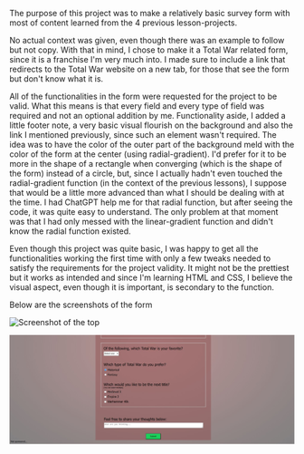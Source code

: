 The purpose of this project was to make a relatively basic survey form with most of content learned from the 4 previous lesson-projects. 

No actual context was given, even though there was an example to follow but not copy. With that in mind, I chose to make it a Total War related form, since it is a franchise I'm very much into. I made sure to include a link that redirects to the Total War website on a new tab, for those that see the form but don't know what it is.

All of the functionalities in the form were requested for the project to be valid. What this means is that every field and every type of field was required and not an optional addition by me. Functionality aside, I added a little footer note, a very basic visual flourish on the background and also the link I mentioned previously, since such an element wasn't required. The idea was to have the color of the outer part of the background meld with the color of the form at the center (using radial-gradient). I'd prefer for it to be more in the shape of a rectangle when converging (which is the shape of the form) instead of a circle, but, since I actually hadn't even touched the radial-gradient function (in the context of the previous lessons), I suppose that would be a little more advanced than what I should be dealing with at the time. I had ChatGPT help me for that radial function, but after seeing the code, it was quite easy to understand. The only problem at that moment was that I had only messed with the linear-gradient function and didn't know the radial function existed. 

Even though this project was quite basic, I was happy to get all the functionalities working the first time with only a few tweaks needed to satisfy the requirements for the project validity. It might not be the prettiest but it works as intended and since I'm learning HTML and CSS, I believe the visual aspect, even though it is important, is secondary to the function.

Below are the screenshots of the form

![Screenshot of the top](images/personal%20info.JPG)

![Screenshot of the bottom](images/bottom%20part.JPG)
